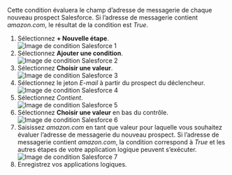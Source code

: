Cette condition évaluera le champ d’adresse de messagerie de chaque nouveau prospect Salesforce. Si l’adresse de messagerie contient *amazon.com*, le résultat de la condition est *True*.

1. Sélectionnez **+ Nouvelle étape**.  
   ![Image de condition Salesforce 1](./media/connectors-create-api-salesforce/condition-1.png)   
2. Sélectionnez **Ajouter une condition**.    
   ![Image de condition Salesforce 2](./media/connectors-create-api-salesforce/condition-2.png)  
3. Sélectionnez **Choisir une valeur**.    
   ![Image de condition Salesforce 3](./media/connectors-create-api-salesforce/condition-3.png)  
4. Sélectionnez le jeton *E-mail* à partir du prospect du déclencheur.    
   ![Image de condition Salesforce 4](./media/connectors-create-api-salesforce/condition-4.png)  
5. Sélectionnez *Contient*.      
   ![Image de condition Salesforce 5](./media/connectors-create-api-salesforce/condition-5.png)  
6. Sélectionnez **Choisir une valeur** en bas du contrôle.     
   ![Image de condition Salesforce 6](./media/connectors-create-api-salesforce/condition-6.png)  
7. Saisissez *amazon.com* en tant que valeur pour laquelle vous souhaitez évaluer l’adresse de messagerie du nouveau prospect. Si l’adresse de messagerie contient *amazon.com*, la condition correspond à *True* et les autres étapes de votre application logique peuvent s’exécuter.    
   ![Image de condition Salesforce 7](./media/connectors-create-api-salesforce/condition-7.png)  
8. Enregistrez vos applications logiques.  

